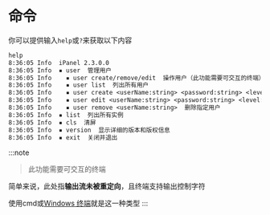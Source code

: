 # 命令

你可以提供输入`help`或`?`来获取以下内容

```txt
help
8:36:05 Info  iPanel 2.3.0.0
8:36:05 Info  ▪ user  管理用户
8:36:05 Info    ▪ user create/remove/edit  操作用户（此功能需要可交互的终端）
8:36:05 Info    ▪ user list  列出所有用户
8:36:05 Info    ▪ user create <userName:string> <password:string> <level:enum/uint> [description:string?]  创建用户
8:36:05 Info    ▪ user edit <userName:string> <password:string> <level:enum/uint> [description:string?]  编辑指定用户
8:36:05 Info    ▪ user remove <userName:string>  删除指定用户
8:36:05 Info  ▪ list  列出所有实例
8:36:05 Info  ▪ cls  清屏
8:36:05 Info  ▪ version  显示详细的版本和版权信息
8:36:05 Info  ▪ exit  关闭并退出
```

:::note
>此功能需要可交互的终端

简单来说，此处指**输出流未被重定向**，且终端支持输出控制字符

使用cmd或[Windows 终端](https://learn.microsoft.com/zh-cn/windows/terminal/install)就是这一种类型
:::
